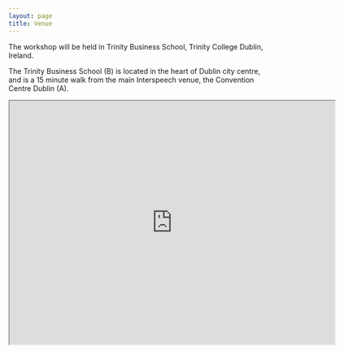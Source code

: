 ```yaml
---
layout: page
title: Venue
---
```


<p/>
The workshop will be held in Trinity Business School, Trinity College Dublin, Ireland.

<p>The Trinity Business School (B) is located in the heart of Dublin city centre, and is a 15 minute walk from the main Interspeech venue, the Convention Centre Dublin (A).

<br/>

<p>
<iframe src="https://www.google.com/maps/d/u/0/embed?mid=1auj2GTZ6dj59ELlYJDSneU2LAeXeNDk&ehbc=2E312F" width="640" height="480"></iframe>
